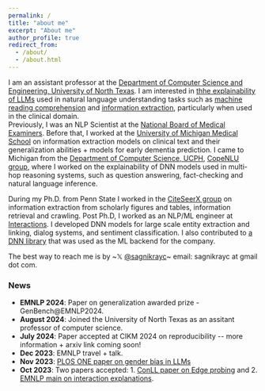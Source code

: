 ```yaml
---
permalink: /
title: "about me"
excerpt: "About me"
author_profile: true
redirect_from: 
  - /about/
  - /about.html
---
```


I am an assistant professor at the [Department of Computer Science and Engineering, University of North Texas](https://computerscience.engineering.unt.edu/). I am interested in [thhe explainability of LLMs](https://dl.acm.org/doi/pdf/10.1145/3529755) used in natural language understanding tasks such as [machine reading comprehension](https://web.stanford.edu/~jurafsky/slp3/old_oct19/25.pdf) and [information extraction](https://home.cs.colorado.edu/~martin/csci5417/ie-chapter.pdf), particularly when used in the clinical domain.    
Previously, I was an NLP Scientist at the [National Board of Medical Examiners](https://www.nbme.org/). Before that, I worked at the [University of Michigan Medical School](https://medschool.umich.edu/) on information extraction models on clinical text and their generalization abilities + models for early dementia prediction. I came to Michigan from the [Department of Computer Science, UCPH](https://di.ku.dk/), [CopeNLU group](https://www.copenlu.com/), where I worked on the explainability of DNN models used in multi-hop reasoning systems, such as question answering, fact-checking and natural language inference.
 
During my Ph.D. from Penn State I worked in the [CiteSeerX group](https://citeseerx.ist.psu.edu/index;jsessionid=DDB8AF927F0F126F814EB950D1ACB826) on information extraction from scholarly figures and tables, information retrieval and crawling. Post Ph.D, I worked as an NLP/ML engineer at [Interactions](https://interactions.com). I developed DNN models for large scale entity extraction and linking, dialog systems, and sentiment classification. I also contributed to [a DNN library](https://github.com/dpressel/baseline) that was used as the ML backend for the company.


The best way to reach me is by ~𝕏 [@sagnikrayc](https://twitter.com/sagnikrayc)~ email: sagnikrayc at gmail dot com.


### News
- **EMNLP 2024**: Paper on generalization awarded prize - GenBench@EMNLP2024.
- **August 2024**: Joined the University of North Texas as an assitant professor of computer science.
- **July 2024**: Paper accepted at CIKM 2024 on reproducibility -- more information + arxiv link coming soon!
- **Dec 2023**: EMNLP travel + talk.
- **Nov 2023**: [PLOS ONE paper on gender bias in LLMs](https://journals.plos.org/plosone/article?id=10.1371/journal.pone.0277640)
- **Oct 2023**: Two papers accepted: 1. [ConLL paper on Edge probing](https://arxiv.org/pdf/2310.13856.pdf) and 2. [EMNLP main on interaction explanations](https://arxiv.org/pdf/2310.13506.pdf).
